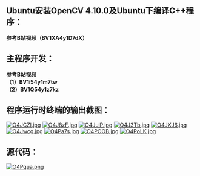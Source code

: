## Ubuntu安装OpenCV 4.10.0及Ubuntu下编译C++程序：   
**参考B站视频（BV1XA4y1D7dX）**   


## 主程序开发：   
**参考B站视频**   
**（1）BV1i54y1m7tw**   
**（2）BV1Q54y1z7kz**

## 程序运行时终端的输出截图：   

[![O4JCZl.jpg](https://ooo.0x0.ooo/2024/09/25/O4JCZl.jpg)](https://img.tg/image/O4JCZl)
[![O4J8zF.jpg](https://ooo.0x0.ooo/2024/09/25/O4J8zF.jpg)](https://img.tg/image/O4J8zF)
[![O4JulP.jpg](https://ooo.0x0.ooo/2024/09/25/O4JulP.jpg)](https://img.tg/image/O4JulP)
[![O4J3Tb.jpg](https://ooo.0x0.ooo/2024/09/25/O4J3Tb.jpg)](https://img.tg/image/O4J3Tb)
[![O4JXJ6.jpg](https://ooo.0x0.ooo/2024/09/25/O4JXJ6.jpg)](https://img.tg/image/O4JXJ6)
[![O4Jwcg.jpg](https://ooo.0x0.ooo/2024/09/25/O4Jwcg.jpg)](https://img.tg/image/O4Jwcg)
[![O4Pa7s.jpg](https://ooo.0x0.ooo/2024/09/25/O4Pa7s.jpg)](https://img.tg/image/O4Pa7s)
[![O4POOB.jpg](https://ooo.0x0.ooo/2024/09/25/O4POOB.jpg)](https://img.tg/image/O4POOB)
[![O4PoLK.jpg](https://ooo.0x0.ooo/2024/09/25/O4PoLK.jpg)](https://img.tg/image/O4PoLK)   

## 源代码：   
[![O4Pqua.png](https://ooo.0x0.ooo/2024/09/25/O4Pqua.png)](https://img.tg/image/O4Pqua)
